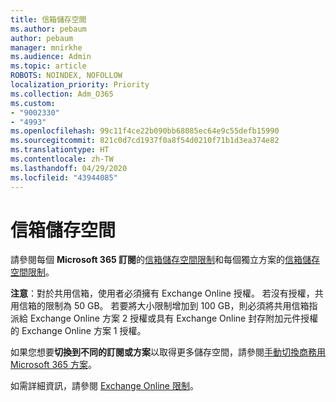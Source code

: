 ```yaml
---
title: 信箱儲存空間
ms.author: pebaum
author: pebaum
manager: mnirkhe
ms.audience: Admin
ms.topic: article
ROBOTS: NOINDEX, NOFOLLOW
localization_priority: Priority
ms.collection: Adm_O365
ms.custom:
- "9002330"
- "4993"
ms.openlocfilehash: 99c11f4ce22b090bb68085ec64e9c55defb15990
ms.sourcegitcommit: 821c0d7cd1937f0a8f54d0210f71b1d3ea374e82
ms.translationtype: HT
ms.contentlocale: zh-TW
ms.lasthandoff: 04/29/2020
ms.locfileid: "43944085"
---
```

# <a name="mailbox-storage"></a>信箱儲存空間

請參閱每個 **Microsoft 365 訂閱**的[信箱儲存空間限制](https://docs.microsoft.com/office365/servicedescriptions/exchange-online-service-description/exchange-online-limits#mailbox-storage-limits)和每個獨立方案的[信箱儲存空間限制](https://docs.microsoft.com/office365/servicedescriptions/exchange-online-service-description/exchange-online-limits#storage-limits-across-standalone-plans)。 

**注意**：對於共用信箱，使用者必須擁有 Exchange Online 授權。 若沒有授權，共用信箱的限制為 50 GB。 若要將大小限制增加到 100 GB，則必須將共用信箱指派給 Exchange Online 方案 2 授權或具有 Exchange Online 封存附加元件授權的 Exchange Online 方案 1 授權。

如果您想要**切換到不同的訂閱或方案**以取得更多儲存空間，請參閱[手動切換商務用 Microsoft 365 方案](https://docs.microsoft.com/microsoft-365/commerce/subscriptions/switch-plans-manually?view=o365-worldwide)。

如需詳細資訊，請參閱 [Exchange Online 限制](https://docs.microsoft.com/office365/servicedescriptions/exchange-online-service-description/exchange-online-limits)。
